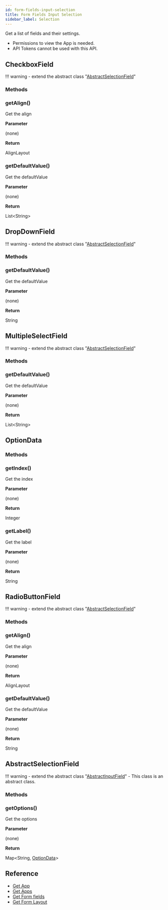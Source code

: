 ```yaml
---
id: form-fields-input-selection
title: Form Fields Input Selection
sidebar_label: Selection
---
```


Get a list of fields and their settings.

- Permissions to view the App is needed.
- API Tokens cannot be used with this API.

## CheckboxField

!!! warning
    - extend the abstract class  "[AbstractSelectionField](#abstractselectionfield)"

### **Methods**

### getAlign()

Get the align

**Parameter**

(none)

**Return**

AlignLayout

### getDefaultValue()

Get the defaultValue

**Parameter**

(none)

**Return**

List<String\>

## DropDownField

!!! warning
    - extend the abstract class  "[AbstractSelectionField](#abstractselectionfield)"

### **Methods**

### getDefaultValue()

Get the defaultValue

**Parameter**

(none)

**Return**

String

## MultipleSelectField

!!! warning
    - extend the abstract class  "[AbstractSelectionField](#abstractselectionfield)"

### **Methods**

### getDefaultValue()

Get the defaultValue

**Parameter**

(none)

**Return**

List<String\>

## OptionData

### **Methods**

### getIndex()

Get the index

**Parameter**

(none)

**Return**

Integer

### getLabel()

Get the label

**Parameter**

(none)

**Return**

String

## RadioButtonField

!!! warning
    - extend the abstract class  "[AbstractSelectionField](#abstractselectionfield)"

### **Methods**

### getAlign()

Get the align

**Parameter**

(none)

**Return**

AlignLayout

### getDefaultValue()

Get the defaultValue

**Parameter**

(none)

**Return**

String

## AbstractSelectionField

!!! warning
    - extend the abstract class "[AbstractInputField](./form-fields-input/#abstractinputfield.md)"
    - This class is an abstract class.

### **Methods**

### getOptions()

Get the options

**Parameter**

(none)

**Return**

Map<String, [OptionData](#optiondata)\>

## Reference

- [Get App](https://developer.kintone.io/hc/en-us/articles/212494888)
- [Get Apps](https://developer.kintone.io/hc/en-us/articles/115005336727)
- [Get Form fields](https://developer.kintone.io/hc/en-us/articles/115005509288)
- [Get Form Layout](https://developer.kintone.io/hc/en-us/articles/115005509068)